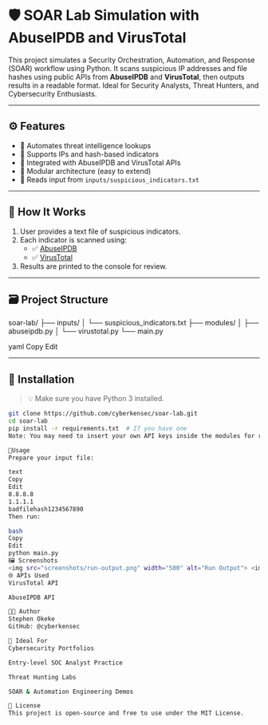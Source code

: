 # 🛡️ SOAR Lab Simulation with AbuseIPDB and VirusTotal

This project simulates a Security Orchestration, Automation, and Response (SOAR) workflow using Python. It scans suspicious IP addresses and file hashes using public APIs from **AbuseIPDB** and **VirusTotal**, then outputs results in a readable format. Ideal for Security Analysts, Threat Hunters, and Cybersecurity Enthusiasts.

---

## ⚙️ Features

- 🚀 Automates threat intelligence lookups
- 📡 Supports IPs and hash-based indicators
- 🔗 Integrated with AbuseIPDB and VirusTotal APIs
- 📂 Modular architecture (easy to extend)
- 🧪 Reads input from `inputs/suspicious_indicators.txt`

---

## 🧠 How It Works

1. User provides a text file of suspicious indicators.
2. Each indicator is scanned using:
   - ✅ [AbuseIPDB](https://www.abuseipdb.com/)
   - ✅ [VirusTotal](https://www.virustotal.com/)
3. Results are printed to the console for review.

---

## 🗃️ Project Structure

soar-lab/
├── inputs/
│ └── suspicious_indicators.txt
├── modules/
│ ├── abuseipdb.py
│ └── virustotal.py
└── main.py

yaml
Copy
Edit

---

## 🔧 Installation

> 💡 Make sure you have Python 3 installed.

```bash
git clone https://github.com/cyberkensec/soar-lab.git
cd soar-lab
pip install -r requirements.txt  # If you have one
Note: You may need to insert your own API keys inside the modules for real-time access.

🚦Usage
Prepare your input file:

text
Copy
Edit
8.8.8.8
1.1.1.1
badfilehash1234567890
Then run:

bash
Copy
Edit
python main.py
🖼️ Screenshots
<img src="screenshots/run-output.png" width="500" alt="Run Output"> <img src="screenshots/project-structure.png" width="500" alt="Folder View">
🌐 APIs Used
VirusTotal API

AbuseIPDB API

👨‍💻 Author
Stephen Okeke
GitHub: @cyberkensec

🧠 Ideal For
Cybersecurity Portfolios

Entry-level SOC Analyst Practice

Threat Hunting Labs

SOAR & Automation Engineering Demos

📜 License
This project is open-source and free to use under the MIT License.
